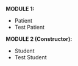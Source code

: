 **MODULE 1:**
  - Patient
  - Test Patient


**MODULE 2 (Constructor):**
  - Student
  - Test Student
